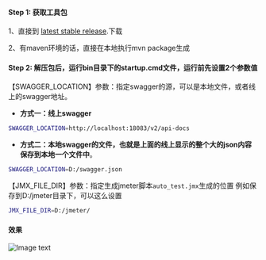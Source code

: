 #### Step 1: 获取工具包

1、直接到 [latest stable release](https://github.com/liuyunlong1229/swagger2jmx-plugin/releases).下载

2、有maven环境的话，直接在本地执行mvn package生成

#### Step 2: 解压包后，运行bin目录下的startup.cmd文件，运行前先设置2个参数值

【SWAGGER_LOCATION】参数：指定swagger的源，可以是本地文件，或者线上的swagger地址。

* **方式一：线上swagger** 

```sh
SWAGGER_LOCATION=http://localhost:18083/v2/api-docs

``` 

* **方式二：本地swagger的文件，也就是上面的线上显示的整个大的json内容保存到本地一个文件中**。

```sh
SWAGGER_LOCATION=D:/swagger.json

``` 

【JMX_FILE_DIR】参数：指定生成jmeter脚本`auto_test.jmx`生成的位置
例如保存到D:/jmeter目录下，可以这么设置

```sh
JMX_FILE_DIR=D:/jmeter/

``` 
#### 效果
![Image text](https://images.gitee.com/uploads/images/2020/1107/211059_003c5955_1615225.png)
